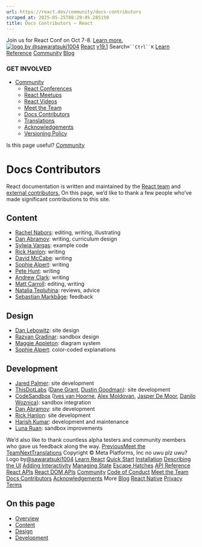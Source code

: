 ```yaml
---
url: https://react.dev/community/docs-contributors
scraped_at: 2025-05-25T08:29:45.285150
title: Docs Contributors – React
---
```


Join us for React Conf on Oct 7-8.
[Learn more.](https://conf.react.dev/)
[![logo by @sawaratsuki1004](https://react.dev/_next/image?url=%2Fimages%2Fuwu.png&w=128&q=75)](https://react.dev/)
[React](https://react.dev/)
[v19.1](https://react.dev/versions)
Search`⌘``Ctrl``K`
[Learn](https://react.dev/learn)
[Reference](https://react.dev/reference/react)
[Community](https://react.dev/community)
[Blog](https://react.dev/blog)
[](https://react.dev/community/translations)
[](https://github.com/facebook/react/releases)
### GET INVOLVED
  * [Community ](https://react.dev/community "Community")
    * [React Conferences ](https://react.dev/community/conferences "React Conferences")
    * [React Meetups ](https://react.dev/community/meetups "React Meetups")
    * [React Videos ](https://react.dev/community/videos "React Videos")
    * [Meet the Team ](https://react.dev/community/team "Meet the Team")
    * [Docs Contributors ](https://react.dev/community/docs-contributors "Docs Contributors")
    * [Translations ](https://react.dev/community/translations "Translations")
    * [Acknowledgements ](https://react.dev/community/acknowledgements "Acknowledgements")
    * [Versioning Policy ](https://react.dev/community/versioning-policy "Versioning Policy")


Is this page useful?
[Community](https://react.dev/community)
# Docs Contributors[](https://react.dev/community/docs-contributors#undefined "Link for this heading")
React documentation is written and maintained by the [React team](https://react.dev/community/team) and [external contributors.](https://github.com/reactjs/react.dev/graphs/contributors) On this page, we’d like to thank a few people who’ve made significant contributions to this site.
## Content [](https://react.dev/community/docs-contributors#content "Link for Content ")
  * [Rachel Nabors](https://twitter.com/RachelNabors): editing, writing, illustrating
  * [Dan Abramov](https://bsky.app/profile/danabra.mov): writing, curriculum design
  * [Sylwia Vargas](https://twitter.com/SylwiaVargas): example code
  * [Rick Hanlon](https://twitter.com/rickhanlonii): writing
  * [David McCabe](https://twitter.com/mcc_abe): writing
  * [Sophie Alpert](https://twitter.com/sophiebits): writing
  * [Pete Hunt](https://twitter.com/floydophone): writing
  * [Andrew Clark](https://twitter.com/acdlite): writing
  * [Matt Carroll](https://twitter.com/mattcarrollcode): editing, writing
  * [Natalia Tepluhina](https://twitter.com/n_tepluhina): reviews, advice
  * [Sebastian Markbåge](https://twitter.com/sebmarkbage): feedback


## Design [](https://react.dev/community/docs-contributors#design "Link for Design ")
  * [Dan Lebowitz](https://twitter.com/lebo): site design
  * [Razvan Gradinar](https://dribbble.com/GradinarRazvan): sandbox design
  * [Maggie Appleton](https://maggieappleton.com/): diagram system
  * [Sophie Alpert](https://twitter.com/sophiebits): color-coded explanations


## Development [](https://react.dev/community/docs-contributors#development "Link for Development ")
  * [Jared Palmer](https://twitter.com/jaredpalmer): site development
  * [ThisDotLabs](https://www.thisdot.co/) ([Dane Grant](https://twitter.com/danecando), [Dustin Goodman](https://twitter.com/dustinsgoodman)): site development
  * [CodeSandbox](https://codesandbox.io/) ([Ives van Hoorne](https://twitter.com/CompuIves), [Alex Moldovan](https://twitter.com/alexnmoldovan), [Jasper De Moor](https://twitter.com/JasperDeMoor), [Danilo Woznica](https://twitter.com/danilowoz)): sandbox integration
  * [Dan Abramov](https://bsky.app/profile/danabra.mov): site development
  * [Rick Hanlon](https://twitter.com/rickhanlonii): site development
  * [Harish Kumar](https://www.strek.in/): development and maintenance
  * [Luna Ruan](https://twitter.com/lunaruan): sandbox improvements


We’d also like to thank countless alpha testers and community members who gave us feedback along the way.
[PreviousMeet the Team](https://react.dev/community/team)[NextTranslations](https://react.dev/community/translations)
[](https://opensource.fb.com/)
Copyright © Meta Platforms, Inc
no uwu plz
uwu?
Logo by[@sawaratsuki1004](https://twitter.com/sawaratsuki1004)
[Learn React](https://react.dev/learn)
[Quick Start](https://react.dev/learn)
[Installation](https://react.dev/learn/installation)
[Describing the UI](https://react.dev/learn/describing-the-ui)
[Adding Interactivity](https://react.dev/learn/adding-interactivity)
[Managing State](https://react.dev/learn/managing-state)
[Escape Hatches](https://react.dev/learn/escape-hatches)
[API Reference](https://react.dev/reference/react)
[React APIs](https://react.dev/reference/react)
[React DOM APIs](https://react.dev/reference/react-dom)
[Community](https://react.dev/community)
[Code of Conduct](https://github.com/facebook/react/blob/main/CODE_OF_CONDUCT.md)
[Meet the Team](https://react.dev/community/team)
[Docs Contributors](https://react.dev/community/docs-contributors)
[Acknowledgements](https://react.dev/community/acknowledgements)
More
[Blog](https://react.dev/blog)
[React Native](https://reactnative.dev/)
[Privacy](https://opensource.facebook.com/legal/privacy)
[Terms](https://opensource.fb.com/legal/terms/)
[](https://www.facebook.com/react)[](https://twitter.com/reactjs)[](https://bsky.app/profile/react.dev)[](https://github.com/facebook/react)
## On this page
  * [Overview](https://react.dev/community/docs-contributors)
  * [Content ](https://react.dev/community/docs-contributors#content)
  * [Design ](https://react.dev/community/docs-contributors#design)
  * [Development ](https://react.dev/community/docs-contributors#development)



